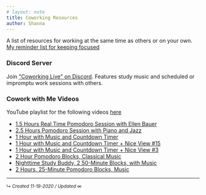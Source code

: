 ```yaml
---
# layout: note
title: Coworking Resources
author: Shanna
---
```


A list of resources for working at the same time as others or on your own. [My reminder list for keeping focused](tips-for-focusing-on-thinking.md)

### Discord Server
Join ["Coworking Live" on Discord](https://discord.gg/XXgUtspcnk). Features study music and scheduled or impromptu work sessions with others.

### Cowork with Me Videos
YouTube playlist for the following videos [here](https://www.youtube.com/playlist?list=PLT_-GgrvrmyOWpPGGAFTxqJwmD_ZDofhs)
- [1.5 Hours Real Time Pomodoro Session with Ellen Bauer](https://www.youtube.com/watch?v=PXt7aEBSLiA)
- [2.5 Hours Pomodoro Session with Piano and Jazz](https://www.youtube.com/watch?v=dmDbesougG0)
- [1 Hour with Music and Countdown Timer](https://www.youtube.com/watch?v=4GJyU_elmqI)
- [1 Hour with Music and Countdown Timer + Nice View #15](https://www.youtube.com/watch?v=YOX9zETsAII)
- [1 Hour with Music and Countdown Timer + Nice View #3](https://www.youtube.com/watch?v=2KGtXzIb8l8)
- [2 Hour Pomodoro Blocks, Classical Music](https://www.youtube.com/watch?v=sUuNcYxocIQ)
- [Nighttime Study Buddy, 2 50-Minute Blocks, with Music](https://www.youtube.com/watch?v=96ttxwtUS20)
- [2 Hours, 25-Minute Pomodoro Blocks, Music](https://www.youtube.com/watch?v=SJl1AV9uQbA)



------------------------

<small>↳ <i>Created 11-19-2020 / Updated ∞ </i></small>





